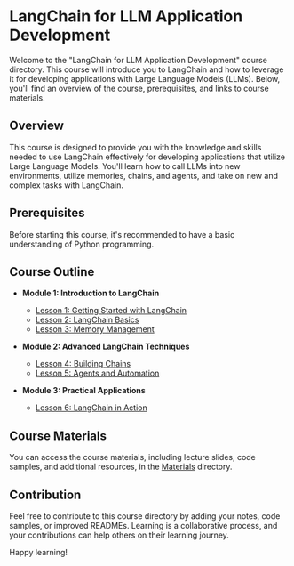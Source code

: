 # LangChain for LLM Application Development

Welcome to the "LangChain for LLM Application Development" course directory. This course will introduce you to LangChain and how to leverage it for developing applications with Large Language Models (LLMs). Below, you'll find an overview of the course, prerequisites, and links to course materials.

## Overview

This course is designed to provide you with the knowledge and skills needed to use LangChain effectively for developing applications that utilize Large Language Models. You'll learn how to call LLMs into new environments, utilize memories, chains, and agents, and take on new and complex tasks with LangChain.

## Prerequisites

Before starting this course, it's recommended to have a basic understanding of Python programming.

## Course Outline

- **Module 1: Introduction to LangChain**
  - [Lesson 1: Getting Started with LangChain](Notes/Module-1/Lesson-1.md)
  - [Lesson 2: LangChain Basics](Notes/Module-1/Lesson-2.md)
  - [Lesson 3: Memory Management](Notes/Module-1/Lesson-3.md)
  
- **Module 2: Advanced LangChain Techniques**
  - [Lesson 4: Building Chains](Notes/Module-2/Lesson-4.md)
  - [Lesson 5: Agents and Automation](Notes/Module-2/Lesson-5.md)
  
- **Module 3: Practical Applications**
  - [Lesson 6: LangChain in Action](Notes/Module-3/Lesson-6.md)

## Course Materials

You can access the course materials, including lecture slides, code samples, and additional resources, in the [Materials](/Materials/) directory.

## Contribution

Feel free to contribute to this course directory by adding your notes, code samples, or improved READMEs. Learning is a collaborative process, and your contributions can help others on their learning journey.

Happy learning!
